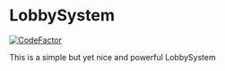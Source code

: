 # LobbySystem

<a href="https://www.codefactor.io/repository/github/goldengamerlp/lobbysystem/overview/main"><img src="https://www.codefactor.io/repository/github/goldengamerlp/lobbysystem/badge/main?s=4c3f2ece1abebe183b30f78c3f64fab7e1ebe92a" alt="CodeFactor" /></a>

This is a simple but yet nice and powerful LobbySystem

